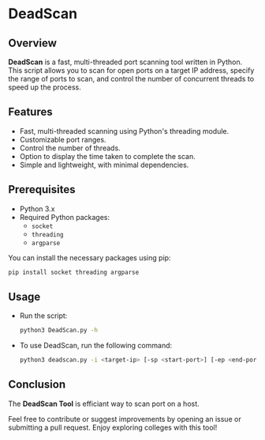 # DeadScan

## Overview
**DeadScan** is a fast, multi-threaded port scanning tool written in Python. This script allows you to scan for open ports on a target IP address, specify the range of ports to scan, and control the number of concurrent threads to speed up the process.

## Features
- Fast, multi-threaded scanning using Python's threading module.
- Customizable port ranges.
- Control the number of threads.
- Option to display the time taken to complete the scan.
- Simple and lightweight, with minimal dependencies.

## Prerequisites
- Python 3.x
- Required Python packages:
  - `socket`
  - `threading`
  - `argparse`

You can install the necessary packages using pip:
```sh
pip install socket threading argparse
```

## Usage

  - Run the script:

    ```sh
    python3 DeadScan.py -h
    ```
  - To use DeadScan, run the following command:
    ```sh
    python3 deadscan.py -i <target-ip> [-sp <start-port>] [-ep <end-port>]
    ```
  

## Conclusion

The **DeadScan Tool** is efficiant way to scan port on a host.

Feel free to contribute or suggest improvements by opening an issue or submitting a pull request. Enjoy exploring colleges with this tool!

